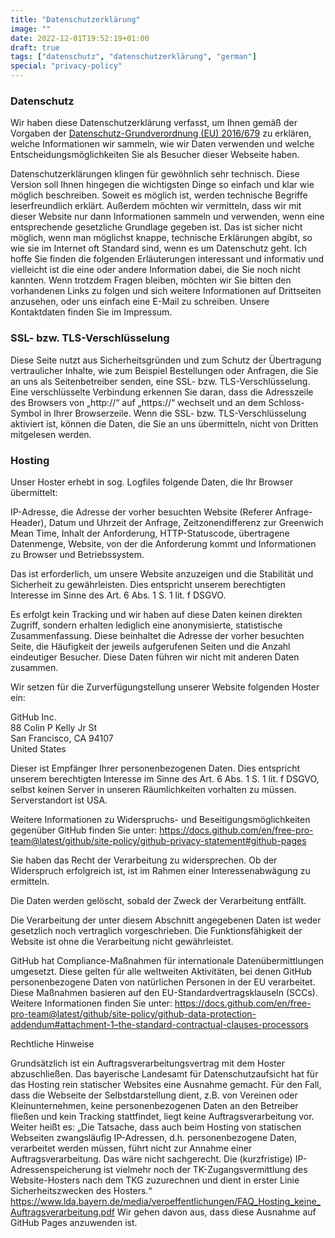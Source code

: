 ```yaml
---
title: "Datenschutzerklärung"
image: ""
date: 2022-12-01T19:52:19+01:00
draft: true
tags: ["datenschutz", "datenschutzerklärung", "german"]
special: "privacy-policy"
---
```


### Datenschutz

Wir haben diese Datenschutzerklärung verfasst, um Ihnen gemäß der Vorgaben der [Datenschutz-Grundverordnung (EU) 2016/679](https://eur-lex.europa.eu/legal-content/DE/ALL/?uri=celex%3A32016R0679&tid=321261246) zu erklären, welche Informationen wir sammeln, wie wir Daten verwenden und welche Entscheidungsmöglichkeiten Sie als Besucher dieser Webseite haben.

Datenschutzerklärungen klingen für gewöhnlich sehr technisch. Diese Version soll Ihnen hingegen die wichtigsten Dinge so einfach und klar wie möglich beschreiben. Soweit es möglich ist, werden technische Begriffe leserfreundlich erklärt. Außerdem möchten wir vermitteln, dass wir mit dieser Website nur dann Informationen sammeln und verwenden, wenn eine entsprechende gesetzliche Grundlage gegeben ist. Das ist sicher nicht möglich, wenn man möglichst knappe, technische Erklärungen abgibt, so wie sie im Internet oft Standard sind, wenn es um Datenschutz geht. Ich hoffe Sie finden die folgenden Erläuterungen interessant und informativ und vielleicht ist die eine oder andere Information dabei, die Sie noch nicht kannten.
Wenn trotzdem Fragen bleiben, möchten wir Sie bitten den vorhandenen Links zu folgen und sich weitere Informationen auf Drittseiten anzusehen, oder uns einfach eine E-Mail zu schreiben. Unsere Kontaktdaten finden Sie im Impressum.

### SSL- bzw. TLS-Verschlüsselung

Diese Seite nutzt aus Sicherheitsgründen und zum Schutz der Übertragung vertraulicher Inhalte, wie zum Beispiel Bestellungen oder Anfragen, die Sie an uns als Seitenbetreiber senden, eine SSL- bzw. TLS-Verschlüsselung. Eine verschlüsselte Verbindung erkennen Sie daran, dass die Adresszeile des Browsers von „http://“ auf „https://“ wechselt und an dem Schloss-Symbol in Ihrer Browserzeile. Wenn die SSL- bzw. TLS-Verschlüsselung aktiviert ist, können die Daten, die Sie an uns übermitteln, nicht von Dritten mitgelesen werden.

### Hosting

Unser Hoster erhebt in sog. Logfiles folgende Daten, die Ihr Browser übermittelt:

IP-Adresse, die Adresse der vorher besuchten Website (Referer Anfrage-Header), Datum und Uhrzeit der Anfrage, Zeitzonendifferenz zur Greenwich Mean Time, Inhalt der Anforderung, HTTP-Statuscode, übertragene Datenmenge, Website, von der die Anforderung kommt und Informationen zu Browser und Betriebssystem.

Das ist erforderlich, um unsere Website anzuzeigen und die Stabilität und Sicherheit zu gewährleisten. Dies entspricht unserem berechtigten Interesse im Sinne des Art. 6 Abs. 1 S. 1 lit. f DSGVO.

Es erfolgt kein Tracking und wir haben auf diese Daten keinen direkten Zugriff, sondern erhalten lediglich eine anonymisierte, statistische Zusammenfassung. Diese beinhaltet die Adresse der vorher besuchten Seite, die Häufigkeit der jeweils aufgerufenen Seiten und die Anzahl eindeutiger Besucher. Diese Daten führen wir nicht mit anderen Daten zusammen.

Wir setzen für die Zurverfügungstellung unserer Website folgenden Hoster ein:

GitHub Inc.  
88 Colin P Kelly Jr St  
San Francisco, CA 94107  
United States

Dieser ist Empfänger Ihrer personenbezogenen Daten. Dies entspricht unserem berechtigten Interesse im Sinne des Art. 6 Abs. 1 S. 1 lit. f DSGVO, selbst keinen Server in unseren Räumlichkeiten vorhalten zu müssen. Serverstandort ist USA.

Weitere Informationen zu Widerspruchs- und Beseitigungsmöglichkeiten gegenüber GitHub finden Sie unter: <https://docs.github.com/en/free-pro-team@latest/github/site-policy/github-privacy-statement#github-pages>

Sie haben das Recht der Verarbeitung zu widersprechen. Ob der Widerspruch erfolgreich ist, ist im Rahmen einer Interessenabwägung zu ermitteln.

Die Daten werden gelöscht, sobald der Zweck der Verarbeitung entfällt.

Die Verarbeitung der unter diesem Abschnitt angegebenen Daten ist weder gesetzlich noch vertraglich vorgeschrieben. Die Funktionsfähigkeit der Website ist ohne die Verarbeitung nicht gewährleistet.

GitHub hat Compliance-Maßnahmen für internationale Datenübermittlungen umgesetzt. Diese gelten für alle weltweiten Aktivitäten, bei denen GitHub personenbezogene Daten von natürlichen Personen in der EU verarbeitet. Diese Maßnahmen basieren auf den EU-Standardvertragsklauseln (SCCs). Weitere Informationen finden Sie unter: <https://docs.github.com/en/free-pro-team@latest/github/site-policy/github-data-protection-addendum#attachment-1–the-standard-contractual-clauses-processors>

Rechtliche Hinweise

Grundsätzlich ist ein Auftragsverarbeitungsvertrag mit dem Hoster abzuschließen. Das bayerische Landesamt für Datenschutzaufsicht hat für das Hosting rein statischer Websites eine Ausnahme gemacht. Für den Fall, dass die Webseite der Selbstdarstellung dient, z.B. von Vereinen oder Kleinunternehmen, keine personenbezogenen Daten an den Betreiber fließen und kein Tracking stattfindet, liegt keine Auftragsverarbeitung vor. Weiter heißt es: „Die Tatsache, dass auch beim Hosting von statischen Webseiten zwangsläufig IP-Adressen, d.h. personenbezogene Daten, verarbeitet werden müssen, führt nicht zur Annahme einer Auftragsverarbeitung. Das wäre nicht sachgerecht. Die (kurzfristige) IP-Adressenspeicherung ist vielmehr noch der TK-Zugangsvermittlung des Website-Hosters nach dem TKG zuzurechnen und dient in erster Linie Sicherheitszwecken des Hosters.“ <https://www.lda.bayern.de/media/veroeffentlichungen/FAQ_Hosting_keine_Auftragsverarbeitung.pdf> Wir gehen davon aus, dass diese Ausnahme auf GitHub Pages anzuwenden ist.
